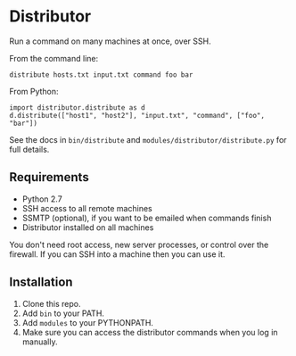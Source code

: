 Distributor
===========

Run a command on many machines at once, over SSH.

From the command line:

    distribute hosts.txt input.txt command foo bar

From Python:
    
    import distributor.distribute as d
    d.distribute(["host1", "host2"], "input.txt", "command", ["foo", "bar"])
    
See the docs in `bin/distribute` and `modules/distributor/distribute.py` for full details.


Requirements
------------

* Python 2.7
* SSH access to all remote machines
* SSMTP (optional), if you want to be emailed when commands finish
* Distributor installed on all machines

You don't need root access, new server processes, or control over the firewall. If you can SSH into a machine then you can use it.


Installation
------------

1. Clone this repo.
2. Add `bin` to your PATH.
3. Add `modules` to your PYTHONPATH.
4. Make sure you can access the distributor commands when you log in manually.
